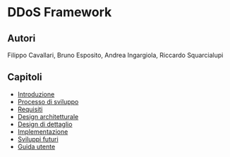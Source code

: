 # DDoS Framework



## Autori

Filippo Cavallari, Bruno Esposito, Andrea Ingargiola, Riccardo Squarcialupi



## Capitoli

* [Introduzione](requisiti.md)
* [Processo di sviluppo]()
* [Requisiti]()
* [Design architetturale]()
* [Design di dettaglio]()
* [Implementazione]()
* [Sviluppi futuri]()
* [Guida utente]()